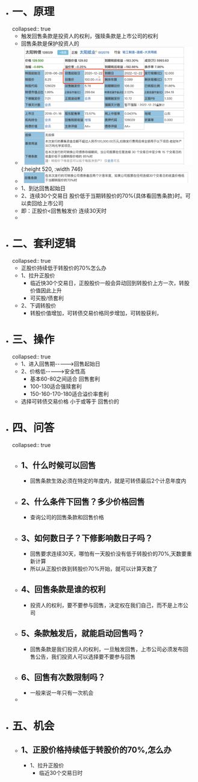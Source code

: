 - # 一、原理
  collapsed:: true
	- 触发回售条款是投资人的权利，强赎条款是上市公司的权利
	- 回售条款是保护投资人的
	- ![image.png](../assets/image_1668607316616_0.png){:height 520, :width 746}
	- ![image.png](../assets/image_1668607448019_0.png)
	- 1、到达回售起始日
	- 2、连续30个交易日 股价低于当期转股价的70%{具体看回售条款}时。可以卖回给上市公司
	- 即：正股价<回售触发价   连续30天时
	-
- # 二、套利逻辑
  collapsed:: true
	- 正股价持续低于转股价的70%怎么办
	- 1、拉升正股价
		- 临近快30个交易日，正股股价一般会异动回到转股价上方一次，转股价值因此上升
		- 可买股/债套利
	- 2、下调转股价
		- 转股价值增加，可转债交易价格同步增加，可转股获利，
- # 三、操作
  collapsed:: true
	- 1、进入回售期----->回售起始日
	- 2、价格低----->安全性高
		- 基本60-80之间适合 回售套利
		- 100-130适合强赎套利
		- 150-160-170-180适合溢价率套利
	- 选择可转债交易价格    小于或等于   回售价的
- # 四、问答
  collapsed:: true
	- ## 1、什么时候可以回售
		- 回售条款生效必须在特定的年度内，就是可转债最后2个计息年度内
	- ## 2、什么条件下回售？多少价格回售
		- 查询公司的回售条款和回售价格
	- ## 3、如何数日子？下修影响数日子吗？
		- 回售要求连续30天，哪怕有一天股价没有低于转股价的70%,天数要重新计算
		- 所以从正股价跌到转股价70%开始，就可以计算天数了
	- ## 4、回售条款是谁的权利
		- 投资人的权利，要不要参与回售，决定权在我们自己，而不是上市公司
	- ## 5、条款触发后，就能启动回售吗？
		- 回售条款是我们投资人的权利，一旦触发回售，上市公司必须发布回售公告，我们投资人可以选择要不要参与回售
	- ## 6、回售有次数限制吗？
		- 一般来说一年只有一次机会
	-
- # 五、机会
	- ## 1、正股价格持续低于转股价的70%,怎么办
		- 1、拉升正股价
			- 临近30个交易日时